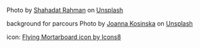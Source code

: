 <span>Photo by <a href="https://unsplash.com/@hishahadat?utm_source=unsplash&amp;utm_medium=referral&amp;utm_content=creditCopyText">Shahadat Rahman</a> on <a href="https://unsplash.com/s/photos/coding?utm_source=unsplash&amp;utm_medium=referral&amp;utm_content=creditCopyText">Unsplash</a></span>

background for parcours
<span>Photo by <a href="https://unsplash.com/@joannakosinska?utm_source=unsplash&amp;utm_medium=referral&amp;utm_content=creditCopyText">Joanna Kosinska</a> on <a href="https://unsplash.com/s/photos/book?utm_source=unsplash&amp;utm_medium=referral&amp;utm_content=creditCopyText">Unsplash</a></span>



icon:
<a href="https://icons8.com/icon/79274/flying-mortarboard">Flying Mortarboard icon by Icons8</a>